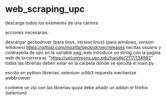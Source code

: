 # web_scraping_upc
descarga todos los examenes de una carrera

acciones necesarias:

descargar geckodriver (para linux, version linux) (para windows, version windows)
https://github.com/mozilla/geckodriver/releases
necitas usuario y contraseña de upc
en la variable pag_web introduce un string con la pagina web de la carrera
ej:  "https://upcommons.upc.edu/handle/2117/134982"
todas las librerias deben estar en la carpeta donde se ejecuta el main.py

escrito en python
librerias:
  selenium
  urllib3
  requests
  mechanize
  webbrowser
  
contiene un zip con las librerias
quiza debe añadir un addon el firefox (selenium)
